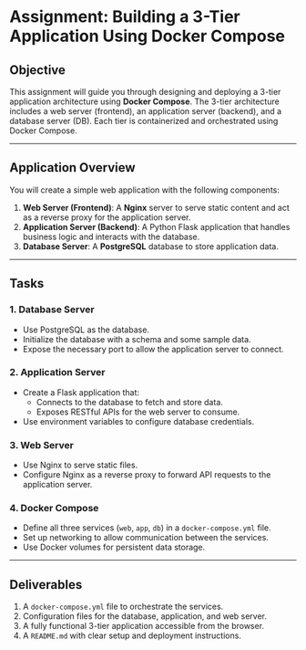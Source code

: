 # Assignment: Building a 3-Tier Application Using Docker Compose

## Objective
This assignment will guide you through designing and deploying a 3-tier application architecture using **Docker Compose**. The 3-tier architecture includes a web server (frontend), an application server (backend), and a database server (DB). Each tier is containerized and orchestrated using Docker Compose.

---

## Application Overview

You will create a simple web application with the following components:

1. **Web Server (Frontend)**: A **Nginx** server to serve static content and act as a reverse proxy for the application server.
2. **Application Server (Backend)**: A Python Flask application that handles business logic and interacts with the database.
3. **Database Server**: A **PostgreSQL** database to store application data.

---

## Tasks

### 1. Database Server
- Use PostgreSQL as the database.
- Initialize the database with a schema and some sample data.
- Expose the necessary port to allow the application server to connect.

### 2. Application Server
- Create a Flask application that:
  - Connects to the database to fetch and store data.
  - Exposes RESTful APIs for the web server to consume.
- Use environment variables to configure database credentials.

### 3. Web Server
- Use Nginx to serve static files.
- Configure Nginx as a reverse proxy to forward API requests to the application server.

### 4. Docker Compose
- Define all three services (`web`, `app`, `db`) in a `docker-compose.yml` file.
- Set up networking to allow communication between the services.
- Use Docker volumes for persistent data storage.


---

## Deliverables
1. A `docker-compose.yml` file to orchestrate the services.
2. Configuration files for the database, application, and web server.
3. A fully functional 3-tier application accessible from the browser.
4. A `README.md` with clear setup and deployment instructions.

